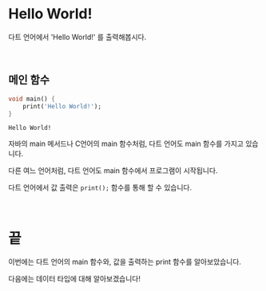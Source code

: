 # Hello World!

다트 언어에서 'Hello World!' 를 출력해봅시다.

<br>

## 메인 함수

```dart
void main() {
	print('Hello World!');
}
```

```
Hello World!
```

자바의 main 메서드나 C언어의 main 함수처럼, 다트 언어도 main 함수를 가지고 있습니다.

다른 여느 언어처럼, 다트 언어도 main 함수에서 프로그램이 시작됩니다.

다트 언어에서 값 출력은 `print();` 함수를 통해 할 수 있습니다.

<br>

# 끝

이번에는 다트 언어의 main 함수와, 값을 출력하는 print 함수를 알아보았습니다.

다음에는 데이터 타입에 대해 알아보겠습니다!